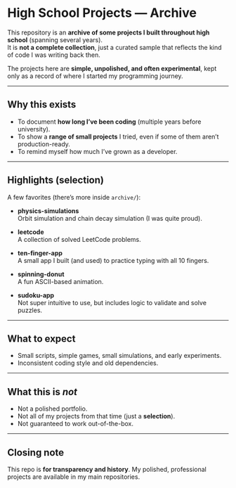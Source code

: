# High School Projects — Archive

This repository is an **archive of some projects I built throughout high school** (spanning several years).  
It is **not a complete collection**, just a curated sample that reflects the kind of code I was writing back then.  

The projects here are **simple, unpolished, and often experimental**, kept only as a record of where I started my programming journey.

---

## Why this exists
- To document **how long I’ve been coding** (multiple years before university).  
- To show a **range of small projects** I tried, even if some of them aren’t production-ready.  
- To remind myself how much I’ve grown as a developer.

---

## Highlights (selection)

A few favorites (there’s more inside `archive/`):

- **physics-simulations**  
  Orbit simulation and chain decay simulation (I was quite proud).

- **leetcode**  
  A collection of solved LeetCode problems.

- **ten-finger-app**  
  A small app I built (and used) to practice typing with all 10 fingers.

- **spinning-donut**  
  A fun ASCII-based animation.

- **sudoku-app**  
  Not super intuitive to use, but includes logic to validate and solve puzzles.

---

## What to expect
- Small scripts, simple games, small simulations, and early experiments.  
- Inconsistent coding style and old dependencies.  

---

## What this is *not*
- Not a polished portfolio.  
- Not all of my projects from that time (just a **selection**).  
- Not guaranteed to work out-of-the-box.  

---

## Closing note
This repo is **for transparency and history**. My polished, professional projects are available in my main repositories.
